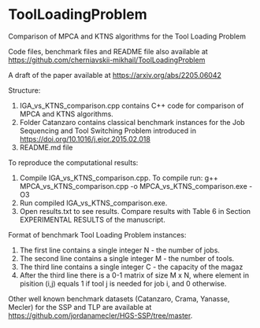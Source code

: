 # ToolLoadingProblem
Comparison of MPCA and KTNS algorithms for the Tool Loading Problem

Code files, benchmark files and README file also available at https://github.com/cherniavskii-mikhail/ToolLoadingProblem

A draft of the paper available at https://arxiv.org/abs/2205.06042

Structure:

1) IGA_vs_KTNS_comparison.cpp contains C++ code for comparison of MPCA and KTNS algorithms.
2) Folder Catanzaro contains classical benchmark instances for the Job Sequencing and Tool Switching Problem introduced in https://doi.org/10.1016/j.ejor.2015.02.018
3) README.md file

To reproduce the computational results:

1) Compile IGA_vs_KTNS_comparison.cpp. To compile run: g++ MPCA_vs_KTNS_comparison.cpp -o MPCA_vs_KTNS_comparison.exe -O3
2) Run compiled IGA_vs_KTNS_comparison.exe.
3) Open results.txt to see results. Compare results with Table 6 in Section EXPERIMENTAL RESULTS of the manuscript.


Format of benchmark Tool Loading Problem instances:
1) The first line contains a single integer N - the number of jobs.
2) The second line contains a single integer M - the number of tools.
3) The third line contains a single integer C - the capacity of the magaz
4) After the third line there is a 0-1 matrix of size M x N, where element in pisition (i,j) equals 1 if tool j is needed for job i, and 0 otherwise. 

Other well known benchmark datasets (Catanzaro, Crama, Yanasse, Mecler) for the SSP and TLP are available at https://github.com/jordanamecler/HGS-SSP/tree/master.

